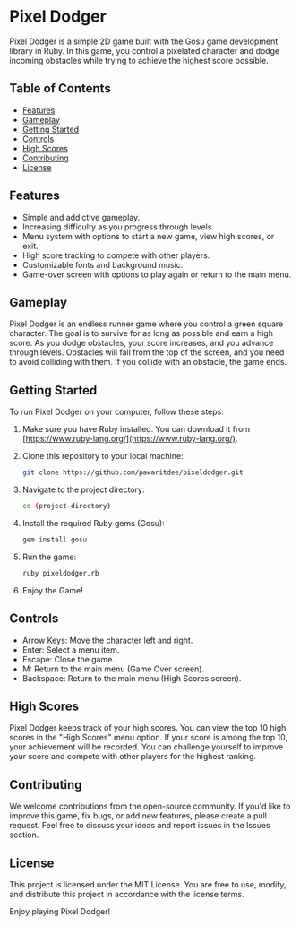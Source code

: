 # Pixel Dodger

Pixel Dodger is a simple 2D game built with the Gosu game development library in Ruby. In this game, you control a pixelated character and dodge incoming obstacles while trying to achieve the highest score possible.


## Table of Contents
- [Features](#features)
- [Gameplay](#gameplay)
- [Getting Started](#getting-started)
- [Controls](#controls)
- [High Scores](#high-scores)
- [Contributing](#contributing)
- [License](#license)

## Features

- Simple and addictive gameplay.
- Increasing difficulty as you progress through levels.
- Menu system with options to start a new game, view high scores, or exit.
- High score tracking to compete with other players.
- Customizable fonts and background music.
- Game-over screen with options to play again or return to the main menu.

## Gameplay

Pixel Dodger is an endless runner game where you control a green square character. The goal is to survive for as long as possible and earn a high score. As you dodge obstacles, your score increases, and you advance through levels. Obstacles will fall from the top of the screen, and you need to avoid colliding with them. If you collide with an obstacle, the game ends.

## Getting Started

To run Pixel Dodger on your computer, follow these steps:

1. Make sure you have Ruby installed. You can download it from [https://www.ruby-lang.org/](https://www.ruby-lang.org/).

2. Clone this repository to your local machine:

   ```bash
   git clone https://github.com/pawaritdee/pixeldodger.git

3. Navigate to the project directory:
   ```bash
   cd (project-directory)
   
4. Install the required Ruby gems (Gosu):
   ```bash
   gem install gosu
   
5. Run the game:
   ```bash
   ruby pixeldodger.rb

6. Enjoy the Game!

## Controls
- Arrow Keys: Move the character left and right.
- Enter: Select a menu item.
- Escape: Close the game.
- M: Return to the main menu (Game Over screen).
- Backspace: Return to the main menu (High Scores screen).

## High Scores
Pixel Dodger keeps track of your high scores. You can view the top 10 high scores in the "High Scores" menu option. If your score is among the top 10, your achievement will be recorded. You can challenge yourself to improve your score and compete with other players for the highest ranking.

## Contributing
We welcome contributions from the open-source community. If you'd like to improve this game, fix bugs, or add new features, please create a pull request. Feel free to discuss your ideas and report issues in the Issues section.

## License
This project is licensed under the MIT License. You are free to use, modify, and distribute this project in accordance with the license terms.

Enjoy playing Pixel Dodger!
